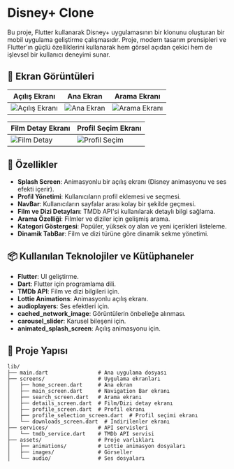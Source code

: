 # Disney+ Clone

Bu proje, Flutter kullanarak Disney+ uygulamasının bir klonunu oluşturan bir mobil uygulama geliştirme çalışmasıdır. Proje, modern tasarım prensipleri ve Flutter'ın güçlü özelliklerini kullanarak hem görsel açıdan çekici hem de işlevsel bir kullanıcı deneyimi sunar.

## 📱 Ekran Görüntüleri

| Açılış Ekranı                 | Ana Ekran                     | Arama Ekranı                  |
|-------------------------------|-------------------------------|-------------------------------|
| ![Açılış Ekranı](assets/screenshots/splash_screen.png) | ![Ana Ekran](assets/screenshots/home_screen.png) | ![Arama Ekranı](assets/screenshots/search_screen.png) |

| Film Detay Ekranı             | Profil Seçim Ekranı           |
|-------------------------------|-------------------------------|
| ![Film Detay](assets/screenshots/details_screen.png) | ![Profil Seçim](assets/screenshots/profile_selection_screen.png) |

## 🚀 Özellikler

- **Splash Screen**: Animasyonlu bir açılış ekranı (Disney animasyonu ve ses efekti içerir).
- **Profil Yönetimi**: Kullanıcıların profil eklemesi ve seçmesi.
- **NavBar**: Kullanıcıların sayfalar arası kolay bir şekilde geçmesi.
- **Film ve Dizi Detayları**: TMDb API'si kullanılarak detaylı bilgi sağlama.
- **Arama Özelliği**: Filmler ve diziler için gelişmiş arama.
- **Kategori Göstergesi**: Popüler, yüksek oy alan ve yeni içerikleri listeleme.
- **Dinamik TabBar**: Film ve dizi türüne göre dinamik sekme yönetimi.

## 📦 Kullanılan Teknolojiler ve Kütüphaneler

- **Flutter**: UI geliştirme.
- **Dart**: Flutter için programlama dili.
- **TMDb API**: Film ve dizi bilgileri için.
- **Lottie Animations**: Animasyonlu açılış ekranı.
- **audioplayers**: Ses efektleri için.
- **cached_network_image**: Görüntülerin önbelleğe alınması.
- **carousel_slider**: Karusel bileşeni için.
- **animated_splash_screen**: Açılış animasyonu için.

## 📂 Proje Yapısı

```plaintext
lib/
├── main.dart                # Ana uygulama dosyası
├── screens/                 # Uygulama ekranları
│   ├── home_screen.dart     # Ana ekran
│   ├── main_screen.dart     # Navigation Bar ekranı
│   ├── search_screen.dart   # Arama ekranı
│   ├── details_screen.dart  # Film/Dizi detay ekranı
│   ├── profile_screen.dart  # Profil ekranı
│   ├── profile_selection_screen.dart  # Profil seçimi ekranı
│   └── downloads_screen.dart  # İndirilenler ekranı
├── services/                # API servisleri
│   └── tmdb_service.dart    # TMDb API servisi
├── assets/                  # Proje varlıkları
│   ├── animations/          # Lottie animasyon dosyaları
│   ├── images/              # Görseller
│   └── audio/               # Ses dosyaları
